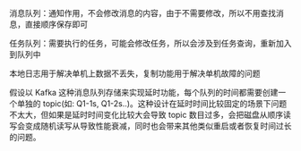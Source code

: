 消息队列：通知作用，不会修改消息的内容，由于不需要修改，所以不用查找消息，直接顺序保存即可

任务队列：需要执行的任务，可能会修改任务，所以会涉及到任务查询，重新加入到队列中

本地日志用于解决单机上数据不丢失，复制功能用于解决单机故障的问题

假设以 Kafka 这种消息队列存储来实现延时功能，每个队列的时间都需要创建一个单独的 topic(如: Q1-1s, Q1-2s..)。这种设计在延时时间比较固定的场景下问题不太大，但如果是延时时间变化比较大会导致 topic 数目过多，会把磁盘从顺序读写会变成随机读写从导致性能衰减，同时也会带来其他类似重启或者恢复时间过长的问题。